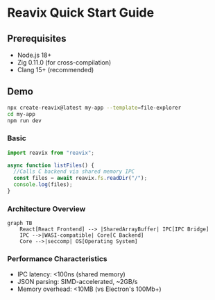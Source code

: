 # Reavix Quick Start Guide

## Prerequisites

- Node.js 18+
- Zig 0.11.0 (for cross-compilation)
- Clang 15+ (recommended)

## Demo

```bash
npx create-reavix@latest my-app --template=file-explorer
cd my-app
npm run dev
```

### Basic

```typescript
import reavix from "reavix";

async function listFiles() {
  //Calls C backend via shared memory IPC
  const files = await reavix.fs.readDir("/");
  console.log(files);
}
```

### Architecture Overview

```mermaid
graph TB
    React[React Frontend] --> |SharedArrayBuffer| IPC[IPC Bridge]
    IPC -->|WASI-compatible| Core[C Backend]
    Core -->|seccomp| OS[Operating System]

```

### Performance Characteristics

- IPC latency: <100ns (shared memory)
- JSON parsing: SIMD-accelerated, ~2GB/s
- Memory overhead: <10MB (vs Electron's 100Mb+)
